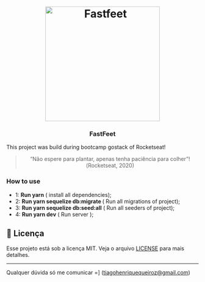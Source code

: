 <h1 align="center">
  <img alt="Fastfeet" title="Fastfeet" src="https://github.com/Rocketseat/bootcamp-gostack-desafio-02/raw/master/.github/logo.png" width="300px" />
</h1>

<h3 align="center">
  FastFeet
</h3>

<p>This project was build during bootcamp gostack of Rocketseat! </p>

<blockquote align="center">“Não espere para plantar, apenas tenha paciência para colher”!(Rocketseat, 2020)</blockquote>

### **How to use**

- 1: <strong>Run yarn</strong> ( install all dependencies);
- 2: <strong>Run yarn sequelize db:migrate </strong> ( Run all migrations of project);
- 3: <strong>Run yarn sequelize db:seed:all</strong> ( Run all seeders of project);
- 4: <strong>Run yarn dev</strong> ( Run server );

## :memo: Licença

Esse projeto está sob a licença MIT. Veja o arquivo [LICENSE](LICENSE.md) para mais detalhes.

---

Qualquer dúvida só me comunicar =] (tiagohenriquequeiroz@gmail.com)
